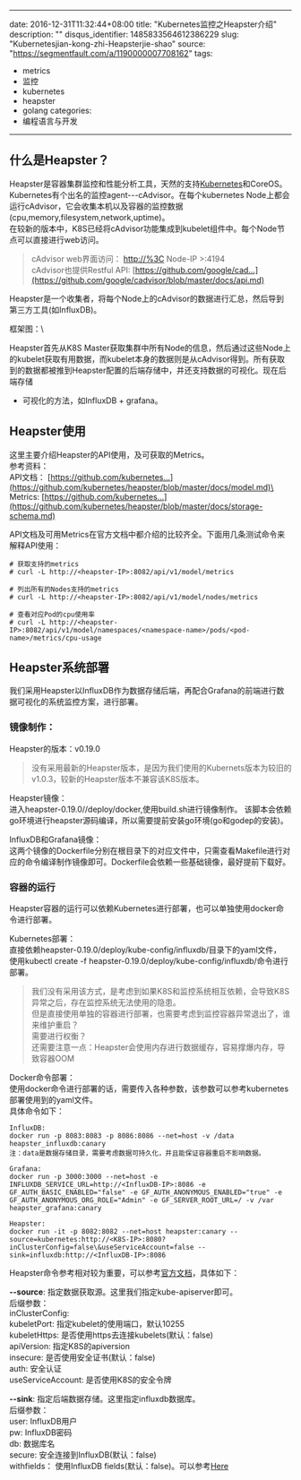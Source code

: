 
---
date: 2016-12-31T11:32:44+08:00
title: "Kubernetes监控之Heapster介绍"
description: ""
disqus_identifier: 1485833564612386229
slug: "Kubernetesjian-kong-zhi-Heapsterjie-shao"
source: "https://segmentfault.com/a/1190000007708162"
tags: 
- metrics 
- 监控 
- kubernetes 
- heapster 
- golang 
categories:
- 编程语言与开发
---

什么是Heapster？
----------------

Heapster是容器集群监控和性能分析工具，天然的支持[Kubernetes](https://github.com/kubernetes/kubernetes)和CoreOS。\
Kubernetes有个出名的监控agent---cAdvisor。在每个kubernetes
Node上都会运行cAdvisor，它会收集本机以及容器的监控数据(cpu,memory,filesystem,network,uptime)。\
在较新的版本中，K8S已经将cAdvisor功能集成到kubelet组件中。每个Node节点可以直接进行web访问。

> cAdvisor web界面访问： <http://%3C> Node-IP &gt;:4194\
> cAdvisor也提供Restful API:
> [https://github.com/google/cad...](https://github.com/google/cadvisor/blob/master/docs/api.md)

Heapster是一个收集者，将每个Node上的cAdvisor的数据进行汇总，然后导到第三方工具(如InfluxDB)。

框架图：\

Heapster首先从K8S
Master获取集群中所有Node的信息，然后通过这些Node上的kubelet获取有用数据，而kubelet本身的数据则是从cAdvisor得到。所有获取到的数据都被推到Heapster配置的后端存储中，并还支持数据的可视化。现在后端存储
+ 可视化的方法，如InfluxDB + grafana。

Heapster使用
------------

这里主要介绍Heapster的API使用，及可获取的Metrics。\
参考资料：\
API文档：
[https://github.com/kubernetes...](https://github.com/kubernetes/heapster/blob/master/docs/model.md)\
Metrics:
[https://github.com/kubernetes...](https://github.com/kubernetes/heapster/blob/master/docs/storage-schema.md)

API文档及可用Metrics在官方文档中都介绍的比较齐全。下面用几条测试命令来解释API使用：

    # 获取支持的metrics
    # curl -L http://<heapster-IP>:8082/api/v1/model/metrics

    # 列出所有的Nodes支持的metrics
    # curl -L http://<heapster-IP>:8082/api/v1/model/nodes/metrics

    # 查看对应Pod的cpu使用率
    # curl -L http://<heapster-IP>:8082/api/v1/model/namespaces/<namespace-name>/pods/<pod-name>/metrics/cpu-usage

Heapster系统部署
----------------

我们采用Heapster以InfluxDB作为数据存储后端，再配合Grafana的前端进行数据可视化的系统监控方案，进行部署。

### 镜像制作：

Heapster的版本：v0.19.0

> 没有采用最新的Heapster版本，是因为我们使用的Kubernets版本为较旧的v1.0.3，较新的Heapster版本不兼容该K8S版本。

Heapster镜像：\
进入heapster-0.19.0//deploy/docker,使用build.sh进行镜像制作。
该脚本会依赖go环境进行heapster源码编译，所以需要提前安装go环境(go和godep的安装)。

InfluxDB和Grafana镜像：\
这两个镜像的Dockerfile分别在根目录下的对应文件中，只需查看Makefile进行对应的命令编译制作镜像即可。Dockerfile会依赖一些基础镜像，最好提前下载好。

### 容器的运行

Heapster容器的运行可以依赖Kubernetes进行部署，也可以单独使用docker命令进行部署。

Kubernetes部署：\
直接依赖heapster-0.19.0/deploy/kube-config/influxdb/目录下的yaml文件，\
使用kubectl create -f
heapster-0.19.0/deploy/kube-config/influxdb/命令进行部署。

> 我们没有采用该方式，是考虑到如果K8S和监控系统相互依赖，会导致K8S异常之后，存在监控系统无法使用的隐患。\
> 但是直接使用单独的容器进行部署，也需要考虑到监控容器异常退出了，谁来维护重启？\
> 需要进行权衡？\
> 还需要注意一点：Heapster会使用内存进行数据缓存，容易撑爆内存，导致容器OOM

Docker命令部署：\
使用docker命令进行部署的话，需要传入各种参数，该参数可以参考kubernetes部署使用到的yaml文件。\
具体命令如下：

    InfluxDB:
    docker run -p 8083:8083 -p 8086:8086 --net=host -v /data heapster_influxdb:canary
    注：data是数据存储目录，需要考虑数据可持久化，并且能保证容器重启不影响数据。

    Grafana:
    docker run -p 3000:3000 --net=host -e INFLUXDB_SERVICE_URL=http://<InfluxDB-IP>:8086 -e GF_AUTH_BASIC_ENABLED="false" -e GF_AUTH_ANONYMOUS_ENABLED="true" -e GF_AUTH_ANONYMOUS_ORG_ROLE="Admin" -e GF_SERVER_ROOT_URL=/ -v /var heapster_grafana:canary

    Heapster:
    docker run -it -p 8082:8082 --net=host heapster:canary --source=kubernetes:http://<K8S-IP>:8080?inClusterConfig=false\&useServiceAccount=false --sink=influxdb:http://<InfluxDB-IP>:8086

Heapster命令参考相对较为重要，可以参考[官方文档](https://github.com/kubernetes/heapster/tree/master/docs)，具体如下：

**--source**: 指定数据获取源。这里我们指定kube-apiserver即可。\
后缀参数：\
inClusterConfig:\
kubeletPort: 指定kubelet的使用端口，默认10255\
kubeletHttps: 是否使用https去连接kubelets(默认：false)\
apiVersion: 指定K8S的apiversion\
insecure: 是否使用安全证书(默认：false)\
auth: 安全认证\
useServiceAccount: 是否使用K8S的安全令牌

**--sink**: 指定后端数据存储。这里指定influxdb数据库。\
后缀参数：\
user: InfluxDB用户\
pw: InfluxDB密码\
db: 数据库名\
secure: 安全连接到InfluxDB(默认：false)\
withfields： 使用InfluxDB
fields(默认：false)。可以参考[Here](https://docs.influxdata.com/influxdb/v0.9/concepts/key_concepts/)

